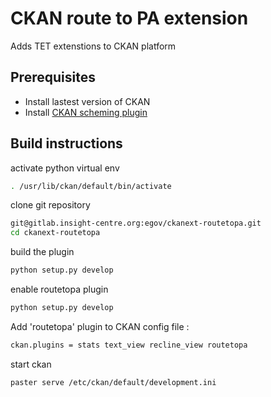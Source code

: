 # CKAN route to PA extension 

Adds TET extenstions to CKAN platform 

## Prerequisites

* Install lastest version of CKAN 
* Install [CKAN scheming plugin](https://github.com/open-data/ckanext-scheming)

## Build instructions 

activate python virtual env 

```sh
. /usr/lib/ckan/default/bin/activate
```

clone git repository

```sh
git@gitlab.insight-centre.org:egov/ckanext-routetopa.git
cd ckanext-routetopa
```

build the plugin

```sh
python setup.py develop
```

enable routetopa plugin 
```sh
python setup.py develop
```

Add 'routetopa' plugin to CKAN config file :
```sh
ckan.plugins = stats text_view recline_view routetopa
```

start ckan
```sh
paster serve /etc/ckan/default/development.ini
```
